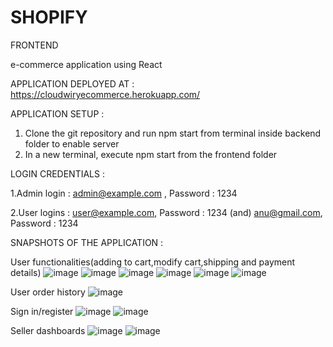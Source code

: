 # SHOPIFY

FRONTEND

e-commerce application using React

APPLICATION DEPLOYED AT : https://cloudwiryecommerce.herokuapp.com/

APPLICATION SETUP :

1. Clone the git repository and run npm start from terminal inside backend folder to enable server
2. In a new terminal, execute npm start from the frontend folder 


LOGIN CREDENTIALS :

1.Admin login : admin@example.com , Password : 1234

2.User logins : user@example.com, Password : 1234  (and) anu@gmail.com, Password : 1234

SNAPSHOTS OF THE APPLICATION  :

User functionalities(adding to cart,modify cart,shipping and payment details)
![image](https://user-images.githubusercontent.com/68181437/118355729-38a1a300-b58f-11eb-962d-b434662b0b60.png)
![image](https://user-images.githubusercontent.com/68181437/118355769-7acae480-b58f-11eb-9eaf-1153e1efc07f.png)
![image](https://user-images.githubusercontent.com/68181437/118355784-9930e000-b58f-11eb-9a2a-7766a051b111.png)
![image](https://user-images.githubusercontent.com/68181437/118355790-acdc4680-b58f-11eb-944f-0ee0cab2c7e7.png)
![image](https://user-images.githubusercontent.com/68181437/118356119-625bc980-b591-11eb-82ca-3b15ad2048ac.png)
![image](https://user-images.githubusercontent.com/68181437/118355799-ba91cc00-b58f-11eb-9c97-58fd1aa4ce7d.png)

User order history 
![image](https://user-images.githubusercontent.com/68181437/118356074-23c60f00-b591-11eb-8153-8ada30817faf.png)


Sign in/register
![image](https://user-images.githubusercontent.com/68181437/118356135-77385d00-b591-11eb-88f6-156fde969c0e.png)
![image](https://user-images.githubusercontent.com/68181437/118356145-83241f00-b591-11eb-825d-dbf274ecdd74.png)

Seller dashboards
![image](https://user-images.githubusercontent.com/68181437/118355809-cbdad880-b58f-11eb-8cd3-410425d1bf0d.png)
![image](https://user-images.githubusercontent.com/68181437/118355818-d6956d80-b58f-11eb-8b23-76097996174b.png)



